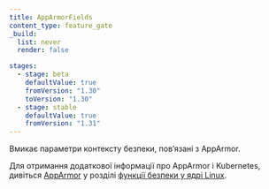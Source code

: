 ```yaml
---
title: AppArmorFields
content_type: feature_gate
_build:
  list: never
  render: false

stages:
  - stage: beta
    defaultValue: true
    fromVersion: "1.30"
    toVersion: "1.30"
  - stage: stable
    defaultValue: true
    fromVersion: "1.31"
---
```

Вмикає параметри контексту безпеки, повʼязані з AppArmor.

Для отримання додаткової інформації про AppArmor і Kubernetes, дивіться
[AppArmor](/docs/concepts/security/linux-kernel-security-constraints/#apparmor) у розділі [функції безпеки у ядрі Linux](/docs/concepts/security/linux-kernel-security-constraints/#linux-security-features).

